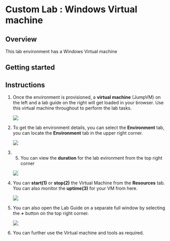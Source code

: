 # Custom Lab : Windows Virtual machine

## Overview
This lab environment has a Windows Virtual machine

## Getting started

## Instructions

1. Once the environment is provisioned, a **virtual machine** (JumpVM) on the left and a lab guide on the right will get loaded in your browser. Use this virtual machine throughout to perform the lab tasks.

   ![](images/vmandguide-u.png)

2. To get the lab environment details, you can select the **Environment** tab, you can locate the **Environment** tab in the upper right corner.
   
   ![](images/environment-tab.png)

3. 5. You can view the **duration** for the lab evironment from the top right corner

   ![](images/duration.png)

4. You can **start(1)** or **stop(2)** the Virtual Machine from the **Resources** tab. You can also monitor the **uptime(3)** for your VM from here.

   ![](images/resources-tab.png)

5. You can also open the Lab Guide on a separate full window by selecting the **+** button on the top right corner.

    ![](images/split-win.png)

6. You can further use the Virtual machine and tools as required.

   
